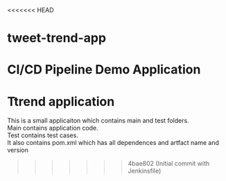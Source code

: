 <<<<<<< HEAD
# tweet-trend-app
CI/CD Pipeline Demo Application
=======
# Ttrend application

This is a small applicaiton which contains main and test folders.  
Main contains application code.  
Test contains test cases.  
It also contains pom.xml which has all dependences and artfact name and version

>>>>>>> 4bae802 (Initial commit with Jenkinsfile)
